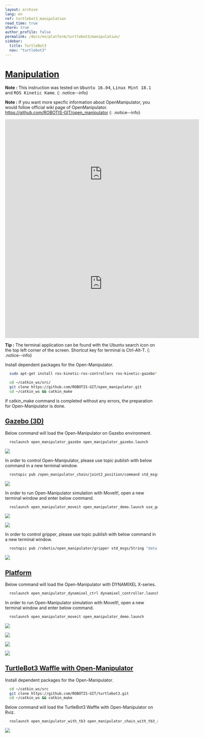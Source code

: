 ```yaml
---
layout: archive
lang: en
ref: turtlebot3_manipulation
read_time: true
share: true
author_profile: false
permalink: /docs/en/platform/turtlebot3/manipulation/
sidebar:
  title: TurtleBot3
  nav: "turtlebot3"
---
```


<div style="counter-reset: h1 12"></div>

# [Manipulation](#manipulation)

**Note :** This instruction was tested on <kbd>Ubuntu 16.04</kbd>, <kbd>Linux Mint 18.1</kbd> and <kbd>ROS Kinetic Kame</kbd>.
{: .notice--info}

**Note :** If you want more specfic information about OpenManipulator, you would follow official wiki page of OpenManipulator. https://github.com/ROBOTIS-GIT/open_manipulator
{: .notice--info}

<iframe width="640" height="360" src="https://www.youtube.com/embed/qbht0ssv8M0" frameborder="0" allowfullscreen></iframe>

<iframe width="640" height="360" src="https://www.youtube.com/embed/Qhvk5cnX2hM" frameborder="0" allowfullscreen></iframe>

**Tip :** The terminal application can be found with the Ubuntu search icon on the top left corner of the screen. Shortcut key for terminal is Ctrl-Alt-T.
{: .notice--info}

Install dependent packages for the Open-Manipulator.

``` bash
  sudo apt-get install ros-kinetic-ros-controllers ros-kinetic-gazebo* ros-kinetic-moveit* ros-kinetic-dynamixel-sdk ros-kinetic-dynamixel-workbench-toolbox ros-kinetic-robotis-math ros-kinetic-industrial-core
```

``` bash
  cd ~/catkin_ws/src/
  git clone https://github.com/ROBOTIS-GIT/open_manipulator.git
  cd ~/catkin_ws && catkin_make
```

If catkin_make command is completed without any errors, the preparation for Open-Manipulator is done.

## [Gazebo (3D)](#gazebo-3d)

Below command will load the Open-Manipulator on Gazebo environment.

``` bash
  roslaunch open_manipulator_gazebo open_manipulator_gazebo.launch
```

![](/assets/images/platform/turtlebot3/manipulation/open_manipulator_gazebo_1.png)

In order to control Open-Manipulator, please use topic publish with below command in a new terminal window.

``` bash
  rostopic pub /open_manipulator_chain/joint2_position/command std_msgs/Float64 "data: 1.0" --once
```

![](/assets/images/platform/turtlebot3/manipulation/open_manipulator_gazebo_2.png)

In order to run Open-Manipulator simulation with MoveIt!, open a new terminal window and enter below command.

``` bash
  roslaunch open_manipulator_moveit open_manipulator_demo.launch use_gazebo:=true
```

![](/assets/images/platform/turtlebot3/manipulation/open_manipulator_moveit_sim_1.png)

![](/assets/images/platform/turtlebot3/manipulation/open_manipulator_moveit_sim_2.png)

In order to control gripper, please use topic publish with below command in a new terminal window.

``` bash
  rostopic pub /robotis/open_manipulator/gripper std_msgs/String "data: 'grip_on'" --once
```

![](/assets/images/platform/turtlebot3/manipulation/open_manipulator_gripper.png)

## [Platform](#platform)

Below command will load the Open-Manipulator with DYNAMIXEL X-series.

``` bash
  roslaunch open_manipulator_dynamixel_ctrl dynamixel_controller.launch
```

In order to run Open-Manipulator simulation with MoveIt!, open a new terminal window and enter below command.

``` bash
  roslaunch open_manipulator_moveit open_manipulator_demo.launch
```

![](/assets/images/platform/turtlebot3/manipulation/open_manipulator_moveit_real_1.png)

![](/assets/images/platform/turtlebot3/manipulation/open_manipulator_moveit_real_2.jpg)

![](/assets/images/platform/turtlebot3/manipulation/open_manipulator_moveit_real_3.png)

![](/assets/images/platform/turtlebot3/manipulation/open_manipulator_moveit_real_4.jpg)

## [TurtleBot3 Waffle with Open-Manipulator](#turtlebot3-waffle-with-openmanipulator)

Install dependent packages for the Open-Manipulator.

``` bash
  cd ~/catkin_ws/src
  git clone https://github.com/ROBOTIS-GIT/turtlebot3.git
  cd ~/catkin_ws && catkin_make
```

Below command will load the TurtleBot3 Waffle with Open-Manipulator on Rviz.

``` bash
  roslaunch open_manipulator_with_tb3 open_manipulator_chain_with_tb3_rviz.launch
```

![](/assets/images/platform/turtlebot3/manipulation/TurtleBot3_with_Open_Manipulator.png)
